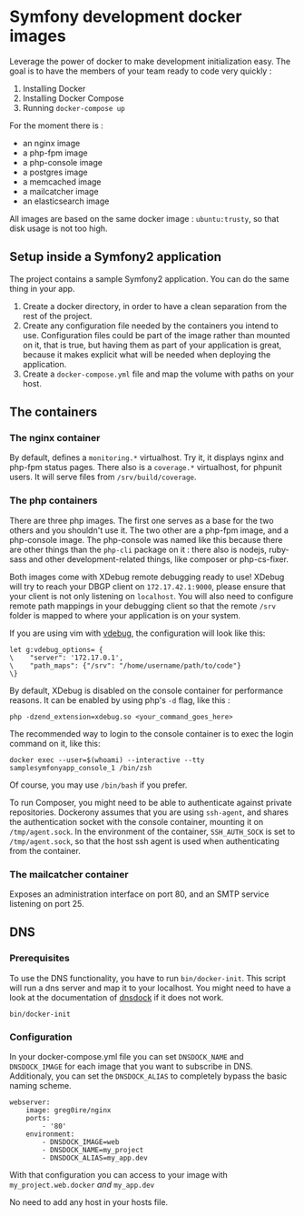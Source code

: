 # Symfony development docker images

Leverage the power of docker to make development initialization easy. The goal
is to have the members of your team ready to code very quickly :

1. Installing Docker
2. Installing Docker Compose
3. Running `docker-compose up`

For the moment there is :

- an nginx image
- a php-fpm image
- a php-console image
- a postgres image
- a memcached image
- a mailcatcher image
- an elasticsearch image

All images are based on the same docker image : `ubuntu:trusty`, so that disk
usage is not too high.

## Setup inside a Symfony2 application

The project contains a sample Symfony2 application. You can do the same thing
in your app.

1. Create a docker directory, in order to have a clean separation from the rest
of the project.
2. Create any configuration file needed by the containers you intend to use.
Configuration files could be part of the image rather than mounted on it, that is
true, but having them as part of your application is great, because it makes explicit
what will be needed when deploying the application.
3. Create a `docker-compose.yml` file and map the volume with paths on your host.

## The containers

### The nginx container

By default, defines a `monitoring.*` virtualhost. Try it, it displays nginx and
php-fpm status pages. There also is a `coverage.*` virtualhost, for phpunit users.
It will serve files from `/srv/build/coverage`.

### The php containers

There are three php images. The first one serves as a base for the two others
and you shouldn't use it. The two other are a php-fpm image, and a php-console
image. The php-console was named like this because there are other things than
the `php-cli` package on it : there also is nodejs, ruby-sass and other
development-related things, like composer or php-cs-fixer.

Both images come with XDebug remote debugging ready to use!
XDebug will try to reach your DBGP client on `172.17.42.1:9000`, please ensure
that your client is not only listening on `localhost`.
You will also need to configure remote path mappings in your debugging client
so that the remote `/srv` folder is mapped to where your application is on your
system.

If you are using vim with [vdebug](https://github.com/joonty/vdebug), the
configuration will look like this:

```viml
let g:vdebug_options= {
\    "server": '172.17.0.1',
\    "path_maps": {"/srv": "/home/username/path/to/code"}
\}
```

By default, XDebug is disabled on the console container for performance
reasons. It can be enabled by using php's `-d` flag, like this :

```shell
php -dzend_extension=xdebug.so <your_command_goes_here>
```

The recommended way to login to the console container is to exec the login
command on it, like this:

```shell
docker exec --user=$(whoami) --interactive --tty samplesymfonyapp_console_1 /bin/zsh
```

Of course, you may use `/bin/bash` if you prefer.

To run Composer, you might need to be able to authenticate against private
repositories. Dockerony assumes that you are using `ssh-agent`, and shares the
authentication socket with the console container, mounting it on
`/tmp/agent.sock`. In the environment of the container, `SSH_AUTH_SOCK` is set
to `/tmp/agent.sock`, so that the host ssh agent is used when authenticating
from the container.


### The mailcatcher container

Exposes an administration interface on port 80, and an SMTP service listening
on port 25.

## DNS

### Prerequisites

To use the DNS functionality, you have to run `bin/docker-init`. This script
will run a dns server and map it to your localhost. You might need to have a
look at the documentation of
[dnsdock](https://github.com/tonistiigi/dnsdock/blob/master/readme.md) if it
does not work.

```
bin/docker-init
```

### Configuration

In your docker-compose.yml file you can set `DNSDOCK_NAME` and `DNSDOCK_IMAGE`
for each image that you want to subscribe in DNS. Additionaly, you can set the
`DNSDOCK_ALIAS` to completely bypass the basic naming scheme.

```
webserver:
    image: greg0ire/nginx
    ports:
        - '80'
    environment:
        - DNSDOCK_IMAGE=web
        - DNSDOCK_NAME=my_project
        - DNSDOCK_ALIAS=my_app.dev
```

With that configuration you can access to your image with `my_project.web.docker`
*and* `my_app.dev`

No need to add any host in your hosts file.

